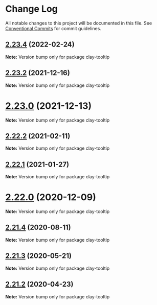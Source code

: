 # Change Log

All notable changes to this project will be documented in this file.
See [Conventional Commits](https://conventionalcommits.org) for commit guidelines.

## [2.23.4](https://github.com/liferay/clay/tree/master/packages/clay-tooltip/compare/v2.23.3...v2.23.4) (2022-02-24)

**Note:** Version bump only for package clay-tooltip





## [2.23.2](https://github.com/liferay/clay/compare/v2.23.1...v2.23.2) (2021-12-16)

**Note:** Version bump only for package clay-tooltip





# [2.23.0](https://github.com/liferay/clay/tree/master/packages/clay-tooltip/compare/v2.22.4...v2.23.0) (2021-12-13)

**Note:** Version bump only for package clay-tooltip





## [2.22.2](https://github.com/liferay/clay/tree/master/packages/clay-tooltip/compare/v2.22.1...v2.22.2) (2021-02-11)

**Note:** Version bump only for package clay-tooltip





## [2.22.1](https://github.com/liferay/clay/tree/master/packages/clay-tooltip/compare/v2.22.0...v2.22.1) (2021-01-27)

**Note:** Version bump only for package clay-tooltip





# [2.22.0](https://github.com/liferay/clay/tree/master/packages/clay-tooltip/compare/v2.21.5...v2.22.0) (2020-12-09)

**Note:** Version bump only for package clay-tooltip





## [2.21.4](https://github.com/liferay/clay/tree/master/packages/clay-tooltip/compare/v2.21.3...v2.21.4) (2020-08-11)

**Note:** Version bump only for package clay-tooltip





## [2.21.3](https://github.com/liferay/clay/tree/master/packages/clay-tooltip/compare/v2.21.2...v2.21.3) (2020-05-21)

**Note:** Version bump only for package clay-tooltip





## [2.21.2](https://github.com/liferay/clay/tree/master/packages/clay-tooltip/compare/v2.21.1...v2.21.2) (2020-04-23)

**Note:** Version bump only for package clay-tooltip
